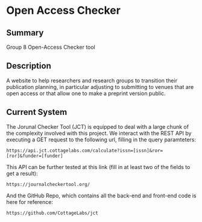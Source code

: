 
# Open Access Checker

## Summary
Group 8 Open-Access Checker tool

## Description
A website to help researchers and research groups to transition their publication planning, in particular adjusting to submitting to venues that are open access or that allow one to make a preprint version public.

## Current System


The Jorunal Checker Tool (JCT) is equipped to deal with a large chunk of the complexity involved with this project. We interact with the REST API by executing a GET request to the following url, filling in the query paramteters:

`https://api.jct.cottagelabs.com/calculate?issn=[issn]&ror=[ror]&funder=[funder]`

This API can be further tested at this link (fill in at least two of the fields to get a result):

`https://journalcheckertool.org/`

And the GitHub Repo, which contains all the back-end and front-end code is here for reference:

`https://github.com/CottageLabs/jct`
